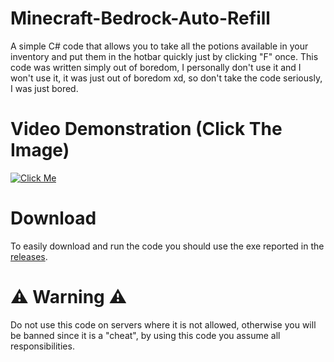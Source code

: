 # Minecraft-Bedrock-Auto-Refill
A simple C# code that allows you to take all the potions available in your inventory and put them in the hotbar quickly just by clicking "F" once.
This code was written simply out of boredom, I personally don't use it and I won't use it, it was just out of boredom xd, so don't take the code seriously, I was just bored.

# Video Demonstration (Click The Image)
[![Click Me](https://img.youtube.com/vi/glGUwHp5wqI/0.jpg)](https://youtu.be/glGUwHp5wqI)

# Download
To easily download and run the code you should use the exe reported in the [releases](https://github.com/cheditx/Minecraft-Bedrock-Auto-Refill/releases/tag/v1).

# ⚠️ Warning ⚠️
Do not use this code on servers where it is not allowed, otherwise you will be banned since it is a "cheat", by using this code you assume all responsibilities.
